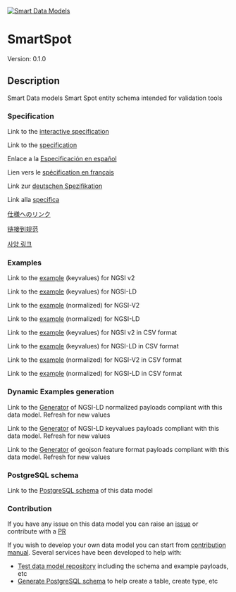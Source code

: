 [![Smart Data Models](https://smartdatamodels.org/wp-content/uploads/2022/01/SmartDataModels_logo.png "Logo")](https://smartdatamodels.org)
# SmartSpot
Version: 0.1.0

## Description 

Smart Data models Smart Spot entity schema intended for validation tools
### Specification

Link to the [interactive specification](https://swagger.lab.fiware.org/?url=https://smart-data-models.github.io/dataModel.PointOfInteraction/SmartSpot/swagger.yaml)

Link to the [specification](https://github.com/smart-data-models/dataModel.PointOfInteraction/blob/master/SmartSpot/doc/spec.md)

Enlace a la [Especificación en español](https://github.com/smart-data-models/dataModel.PointOfInteraction/blob/master/SmartSpot/doc/spec_ES.md)

Lien vers le [spécification en français](https://github.com/smart-data-models/dataModel.PointOfInteraction/blob/master/SmartSpot/doc/spec_FR.md)

Link zur [deutschen Spezifikation](https://github.com/smart-data-models/dataModel.PointOfInteraction/blob/master/SmartSpot/doc/spec_DE.md)

Link alla [specifica](https://github.com/smart-data-models/dataModel.PointOfInteraction/blob/master/SmartSpot/doc/spec_IT.md)

[仕様へのリンク](https://github.com/smart-data-models/dataModel.PointOfInteraction/blob/master/SmartSpot/doc/spec_JA.md)

[链接到规范](https://github.com/smart-data-models/dataModel.PointOfInteraction/blob/master/SmartSpot/doc/spec_ZH.md)

[사양 링크](https://github.com/smart-data-models/dataModel.PointOfInteraction/blob/master/SmartSpot/doc/spec_KO.md)
### Examples

Link to the [example](https://smart-data-models.github.io/dataModel.PointOfInteraction/SmartSpot/examples/example.json) (keyvalues) for NGSI v2

Link to the [example](https://smart-data-models.github.io/dataModel.PointOfInteraction/SmartSpot/examples/example.jsonld) (keyvalues) for NGSI-LD

Link to the [example](https://smart-data-models.github.io/dataModel.PointOfInteraction/SmartSpot/examples/example-normalized.json) (normalized) for NGSI-V2

Link to the [example](https://smart-data-models.github.io/dataModel.PointOfInteraction/SmartSpot/examples/example-normalized.jsonld) (normalized) for NGSI-LD

Link to the [example](https://github.com/smart-data-models/dataModel.PointOfInteraction/blob/master/SmartSpot/examples/example.json.csv) (keyvalues) for NGSI v2 in CSV format

Link to the [example](https://github.com/smart-data-models/dataModel.PointOfInteraction/blob/master/SmartSpot/examples/example.jsonld.csv) (keyvalues) for NGSI-LD in CSV format

Link to the [example](https://github.com/smart-data-models/dataModel.PointOfInteraction/blob/master/SmartSpot/examples/example-normalized.json.csv) (normalized) for NGSI-V2 in CSV format

Link to the [example](https://github.com/smart-data-models/dataModel.PointOfInteraction/blob/master/SmartSpot/examples/example-normalized.jsonld.csv) (normalized) for NGSI-LD in CSV format
### Dynamic Examples generation

Link to the [Generator](https://smartdatamodels.org/extra/ngsi-ld_generator.php?schemaUrl=https://raw.githubusercontent.com/smart-data-models/dataModel.PointOfInteraction/master/SmartSpot/schema.json&email=info@smartdatamodels.org) of NGSI-LD normalized payloads compliant with this data model. Refresh for new values

Link to the [Generator](https://smartdatamodels.org/extra/ngsi-ld_generator_keyvalues.php?schemaUrl=https://raw.githubusercontent.com/smart-data-models/dataModel.PointOfInteraction/master/SmartSpot/schema.json&email=info@smartdatamodels.org) of NGSI-LD keyvalues payloads compliant with this data model. Refresh for new values

Link to the [Generator](https://smartdatamodels.org/extra/geojson_features_generator.php?schemaUrl=https://raw.githubusercontent.com/smart-data-models/dataModel.PointOfInteraction/master/SmartSpot/schema.json&email=info@smartdatamodels.org) of geojson feature format payloads compliant with this data model. Refresh for new values
### PostgreSQL schema

Link to the [PostgreSQL schema](https://github.com/smart-data-models/dataModel.PointOfInteraction/blob/master/SmartSpot/schema.sql) of this data model
### Contribution

 If you have any issue on this data model you can raise an [issue](https://github.com/smart-data-models/dataModel.PointOfInteraction/issues)  or contribute with a [PR](https://github.com/smart-data-models/dataModel.PointOfInteraction/pulls)

 If you wish to develop your own data model you can start from [contribution manual](https://bit.ly/contribution_manual). Several services have been developed to help with: 
 - [Test data model repository](https://smartdatamodels.org/index.php/data-models-contribution-api/) including the schema and example payloads, etc
 - [Generate PostgreSQL schema](https://smartdatamodels.org/index.php/sql-service/) to help create a table, create type, etc